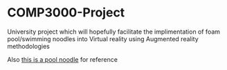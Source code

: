 # COMP3000-Project
University project which will hopefully facilitate the implimentation of foam pool/swimming noodles into Virtual reality using Augmented reality methodologies

Also [this is a pool noodle](https://en.wikipedia.org/wiki/Pool_noodle) for reference
